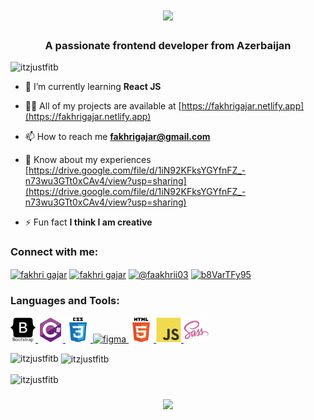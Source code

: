 <h1 align="center">
    <img src="https://readme-typing-svg.herokuapp.com/?font=Righteous&size=35&center=true&vCenter=true&width=500&height=70&duration=4000&lines=Hi+There!+👋;+I'm+Fakhri+Gajar!;" />
</h1>
<h3 align="center">A passionate frontend developer from Azerbaijan</h3>

<p align="left"> <img src="https://komarev.com/ghpvc/?username=itzjustfitb&label=Profile%20views&color=0e75b6&style=flat" alt="itzjustfitb" /> </p>

- 🌱 I’m currently learning **React JS**

- 👨‍💻 All of my projects are available at [https://fakhrigajar.netlify.app](https://fakhrigajar.netlify.app)

- 📫 How to reach me **fakhrigajar@gmail.com**

- 📄 Know about my experiences [https://drive.google.com/file/d/1iN92KFksYGYfnFZ_-n73wu3GTt0xCAv4/view?usp=sharing](https://drive.google.com/file/d/1iN92KFksYGYfnFZ_-n73wu3GTt0xCAv4/view?usp=sharing)

- ⚡ Fun fact **I think I am creative**

<h3 align="left">Connect with me:</h3>
<p align="left">
<a href="https://linkedin.com/in/fakhri-gajar-bb974b273/" target="blank"><img align="center" src="https://raw.githubusercontent.com/rahuldkjain/github-profile-readme-generator/master/src/images/icons/Social/linked-in-alt.svg" alt="fakhri gajar" height="30" width="40" /></a>
<a href="[https://fb.com/fakhri gajar](https://www.facebook.com/profile.php?id=100088924454057&paipv=0&eav=AfY5ybyuBB8co41evpYrK_bTgqeemQ4O5-gLsuOpfCvhFIRXOE0WxWlM4I6R_KY_yPI&_rdr)" target="blank"><img align="center" src="https://raw.githubusercontent.com/rahuldkjain/github-profile-readme-generator/master/src/images/icons/Social/facebook.svg" alt="fakhri gajar" height="30" width="40" /></a>
<a href="https://instagram.com/faakhrii03" target="blank"><img align="center" src="https://raw.githubusercontent.com/rahuldkjain/github-profile-readme-generator/master/src/images/icons/Social/instagram.svg" alt="@faakhrii03" height="30" width="40" /></a>
<a href="https://discord.gg/b8VarTFy95" target="blank"><img align="center" src="https://raw.githubusercontent.com/rahuldkjain/github-profile-readme-generator/master/src/images/icons/Social/discord.svg" alt="b8VarTFy95" height="30" width="40" /></a>
</p>

<h3 align="left">Languages and Tools:</h3>
<p align="left"> <a href="https://getbootstrap.com" target="_blank" rel="noreferrer"> <img src="https://raw.githubusercontent.com/devicons/devicon/master/icons/bootstrap/bootstrap-plain-wordmark.svg" alt="bootstrap" width="40" height="40"/> </a> <a href="https://www.w3schools.com/cs/" target="_blank" rel="noreferrer"> <img src="https://raw.githubusercontent.com/devicons/devicon/master/icons/csharp/csharp-original.svg" alt="csharp" width="40" height="40"/> </a> <a href="https://www.w3schools.com/css/" target="_blank" rel="noreferrer"> <img src="https://raw.githubusercontent.com/devicons/devicon/master/icons/css3/css3-original-wordmark.svg" alt="css3" width="40" height="40"/> </a> <a href="https://www.figma.com/" target="_blank" rel="noreferrer"> <img src="https://www.vectorlogo.zone/logos/figma/figma-icon.svg" alt="figma" width="40" height="40"/> </a> <a href="https://www.w3.org/html/" target="_blank" rel="noreferrer"> <img src="https://raw.githubusercontent.com/devicons/devicon/master/icons/html5/html5-original-wordmark.svg" alt="html5" width="40" height="40"/> </a> <a href="https://developer.mozilla.org/en-US/docs/Web/JavaScript" target="_blank" rel="noreferrer"> <img src="https://raw.githubusercontent.com/devicons/devicon/master/icons/javascript/javascript-original.svg" alt="javascript" width="40" height="40"/> </a> <a href="https://sass-lang.com" target="_blank" rel="noreferrer"> <img src="https://raw.githubusercontent.com/devicons/devicon/master/icons/sass/sass-original.svg" alt="sass" width="40" height="40"/> </a> </p>

<p><img align="left" src="https://github-readme-stats.vercel.app/api/top-langs?username=itzjustfitb&show_icons=true&locale=en&layout=compact" alt="itzjustfitb" /></p>

<p>&nbsp;<img align="center" src="https://github-readme-stats.vercel.app/api?username=itzjustfitb&show_icons=true&locale=en" alt="itzjustfitb" /></p>

<p><img align="center" src="https://github-readme-streak-stats.herokuapp.com/?user=itzjustfitb" alt="itzjustfitb" /></p>

<h3 align="center">
    <img src="https://readme-typing-svg.herokuapp.com/?font=Righteous&size=25&center=true&vCenter=true&width=500&height=70&duration=4000&lines=Thanks+for+visiting!+✌️;+Shoot+me+a+message+on+Linkedin!;I'm+always+down+to+collab+:)">
</h3>

</br>
